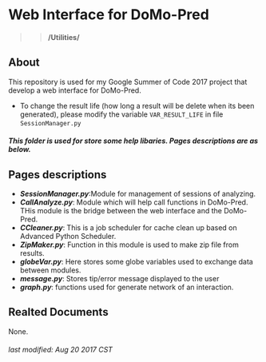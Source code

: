# Web Interface for DoMo-Pred 
>> #### /Utilities/
## About

This repository is used for my Google Summer of Code 2017 project that develop a web interface for DoMo-Pred.


* To change the result life (how long a result will be delete when its been generated), please modify the variable `VAR_RESULT_LIFE` in file `SessionManager.py`

##### This folder is used for store some help libaries. Pages descriptions are as below.

## Pages descriptions
- **_SessionManager.py_**:Module for management of  sessions of analyzing.
- **_CallAnalyze.py_**: Module which will help call functions in DoMo-Pred. THis module is the bridge between the web interface and the DoMo-Pred. 
- **_CCleaner.py_**: This is a job scheduler for cache clean up based on Advanced Python Scheduler.
- **_ZipMaker.py_**: Function in this module is used to make zip file from results.
- **_globeVar.py_**: Here stores some globe variables used to exchange data between modules.
- **_message.py_**: Stores tip/error message displayed to the user
- **_graph.py_**: functions used for generate network of an interaction.

## Realted Documents

None.

###### last modified: Aug 20 2017 CST